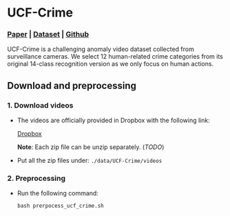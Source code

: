 # UCF-Crime

### [Paper](https://openaccess.thecvf.com/content_cvpr_2018/papers/Sultani_Real-World_Anomaly_Detection_CVPR_2018_paper.pdf) | [Dataset](https://www.crcv.ucf.edu/projects/real-world/) | [Github](https://github.com/WaqasSultani/AnomalyDetectionCVPR2018)

UCF-Crime is a challenging anomaly video dataset collected from surveillance cameras. We select 12 human-related crime categories from its original 14-class recognition version as we only focus on human actions.

## Download and preprocessing

### 1. Download videos

- The videos are officially provided in Dropbox with the following link:

    [Dropbox](https://www.dropbox.com/sh/75v5ehq4cdg5g5g/AABvnJSwZI7zXb8_myBA0CLHa?dl=0)

    **Note**: Each zip file can be unzip separately. (*TODO*)


- Put all the zip files under:  `./data/UCF-Crime/videos`


### 2. Preprocessing

- Run the following command: 
    ```
    bash prerpocess_ucf_crime.sh
    ```

